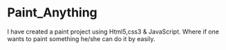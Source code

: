 # Paint_Anything
I have created a paint project using Html5,css3 & JavaScript. Where if one wants to paint something he/she can do it by easily.
